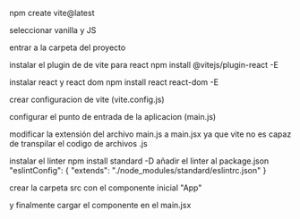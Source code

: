 npm create vite@latest

seleccionar vanilla y JS

entrar a la carpeta del proyecto

instalar el plugin de de vite para react
npm install @vitejs/plugin-react -E

instalar react y react dom
npm install react react-dom -E

crear configuracion de vite (vite.config.js)

configurar el punto de entrada de la aplicacion (main.js)

modificar la extensión del archivo main.js a main.jsx ya que vite no es capaz de transpilar el codigo de archivos .js

instalar el linter
npm install standard -D
añadir el linter al package.json
"eslintConfig": {
    "extends": "./node_modules/standard/eslintrc.json"
}

crear la carpeta src con el componente inicial "App"

y finalmente cargar el componente en el main.jsx